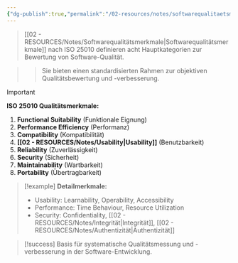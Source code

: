 ```yaml
---
{"dg-publish":true,"permalink":"/02-resources/notes/softwarequalitaetsmerkmale/","tags":["qualitaet/iso-standards","AP2025/neu"],"noteIcon":"","updated":"2025-09-16T23:41:26.000+02:00"}
---
```



>[[02 - RESOURCES/Notes/Softwarequalitätsmerkmale\|Softwarequalitätsmerkmale]] nach ISO 25010 definieren acht Hauptkategorien zur Bewertung von Software-Qualität.

>>Sie bieten einen standardisierten Rahmen zur objektiven Qualitätsbewertung und -verbesserung.

>[!important] 
>**ISO 25010 Qualitätsmerkmale:**
>1. **Functional Suitability** (Funktionale Eignung)
>2. **Performance Efficiency** (Performanz)
>3. **Compatibility** (Kompatibilität)
>4. **[[02 - RESOURCES/Notes/Usability\|Usability]]** (Benutzbarkeit)
>5. **Reliability** (Zuverlässigkeit)
>6. **Security** (Sicherheit)
>7. **Maintainability** (Wartbarkeit)
>8. **Portability** (Übertragbarkeit)

>[!example] 
>**Detailmerkmale:**
>- Usability: Learnability, Operability, Accessibility
>- Performance: Time Behaviour, Resource Utilization
>- Security: Confidentiality, [[02 - RESOURCES/Notes/Integrität\|Integrität]], [[02 - RESOURCES/Notes/Authentizität\|Authentizität]]

>[!success] 
>Basis für systematische Qualitätsmessung und -verbesserung in der Software-Entwicklung.